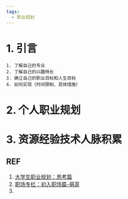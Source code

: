 ```yaml
---
tags:
  - 职业规划
---
```

# 1. 引言 
```ad-abstract
1. 了解自己的专业 
2. 了解自己的兴趣特长
3. 确立自己的职业目标和人生目标 
4. 如何实现（时间限制、具体措施）
```

# 2. 个人职业规划 





# 3. 资源经验技术人脉积累 



## REF 
1. [大学生职业规划：思考篇](https://mp.weixin.qq.com/s/fOWItnIt6NSuy1OxrZwkXQ)
2. [职场专栏：初入职场篇-萌芽](https://mp.weixin.qq.com/s/CJvnvOkQiUveY35vr4QrIA)
3. 